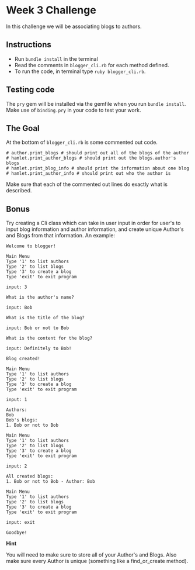 # Week 3 Challenge

In this challenge we will be associating blogs to authors.

## Instructions
- Run `bundle install` in the terminal
- Read the comments in `blogger_cli.rb` for each method defined.
- To run the code, in terminal type `ruby blogger_cli.rb`.

## Testing code
The `pry` gem will be installed via the gemfile when you run `bundle install`. Make use of `binding.pry` in your code to test your work.

## The Goal
At the bottom of `blogger_cli.rb` is some commented out code.
```
# author.print_blogs # should print out all of the blogs of the author
# hamlet.print_author_blogs # should print out the blogs.author's blogs
# hamlet.print_blog_info # should print the information about one blog
# hamlet.print_author_info # should print out who the author is
```

Make sure that each of the commented out lines do exactly what is described.

## Bonus
Try creating a Cli class which can take in user input in order for user's to input blog information and author information, and create unique Author's and Blogs from that information. An example:
```
Welcome to blogger!

Main Menu
Type '1' to list authors
Type '2' to list blogs
Type '3' to create a blog
Type 'exit' to exit program

input: 3

What is the author's name?

input: Bob

What is the title of the blog?

input: Bob or not to Bob

What is the content for the blog?

input: Definitely to Bob!

Blog created!

Main Menu
Type '1' to list authors
Type '2' to list blogs
Type '3' to create a blog
Type 'exit' to exit program

input: 1

Authors:
Bob
Bob's blogs:
1. Bob or not to Bob

Main Menu
Type '1' to list authors
Type '2' to list blogs
Type '3' to create a blog
Type 'exit' to exit program

input: 2

All created blogs:
1. Bob or not to Bob - Author: Bob

Main Menu
Type '1' to list authors
Type '2' to list blogs
Type '3' to create a blog
Type 'exit' to exit program

input: exit

Goodbye!
```

**Hint**

You will need to make sure to store all of your Author's and Blogs. Also make sure every Author is unique (something like a find_or_create method).
